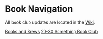 # Book Navigation
All book club updates are located in the [Wiki](https://github.com/jstrong013/BookClub/wiki). 

[Books and Brews](https://github.com/jstrong013/BookClub/wiki/Books-&-Brews)
[20-30 Something Book Club](https://github.com/jstrong013/BookClub/wiki/20-30-Something-Book-Club)
